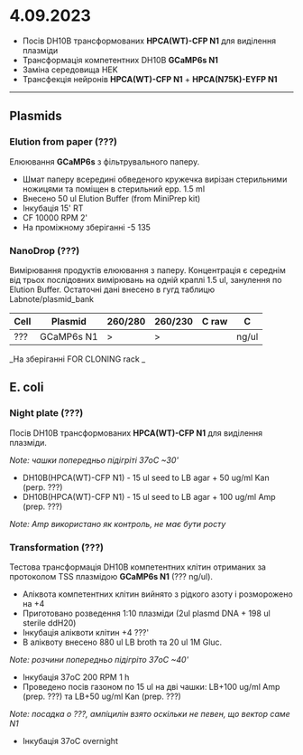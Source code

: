 4.09.2023
==========
- Посів DH10B трансформованих __HPCA(WT)-CFP N1__ для виділення плазміди
- Трансформація компетентних DH10B __GCaMP6s N1__
- Заміна середовища HEK
- Трансфекція нейронів __HPCA(WT)-CFP N1__ + __HPCA(N75K)-EYFP N1__

---

## Plasmids
### Elution from paper (???)
Елюювання __GCaMP6s__ з фільтрувального паперу.

- Шмат паперу всередині обведеного кружечка вирізан стерильними ножицями та поміщен в стерильний epp. 1.5 ml
- Внесено 50 ul Elution Buffer (from MiniPrep kit)
- Інкубація 15' RT
- CF 10000 RPM 2'
- На проміжному зберіганні -5 135

### NanoDrop (???)
Вимірювання продуктів елюювання з паперу. Концентрація є середнім від трьох послідовних вимірювань на одній краплі 1.5 ul, занулення по Elution Buffer. Остаточні дані внесено в гугд таблицю Labnote/plasmid_bank

|Cell|Plasmid|260/280|260/230|C raw|C|
|-|-|-|-|-|-|
|???|GCaMP6s N1 |>|>||  ng/ul |

_На зберіганні FOR CLONING rack _


## E. coli
### Night plate (???)
Посів DH10B трансформованих __HPCA(WT)-CFP N1__ для виділення плазміди.

_Note: чашки попередньо підігріті 37oC ~30'_

- DH10B(HPCA(WT)-CFP N1) - 15 ul seed to LB agar + 50 ug/ml Kan (perp. ???)
- DH10B(HPCA(WT)-CFP N1) - 15 ul seed to LB agar + 100 ug/ml Amp (prep. ???)

_Note: Amp використано як контроль, не має бути росту_

### Transformation (???)
Тестова трансформація DH10B компетентних клітин отриманих за протоколом TSS плазмідою __GCaMP6s N1__ (??? ng/ul).

- Аліквота компетентних клітин вийнято з рідкого азоту і розморожено на +4
- Приготовано розведення 1:10 плазміди (2ul plasmd DNA + 198 ul sterile ddH20)
- Інкубація аліквоти клітин +4 ???'
- В аліквоту внесено 880 ul LB broth та 20 ul 1M Gluc.

_Note: розчини попередньо підігріто 37oC ~40'_

- Інкубація 37oC 200 RPM 1 h
- Проведено посів газоном по 15 ul на дві чашки: LB+100 ug/ml Amp (prep. ???) та LB+50 ug/ml Kan (prep. ???)

_Note:  посадка о ???, ампіцилін взято оскільки не певен, що вектор саме N1_

- Інкубація 37oC overnight